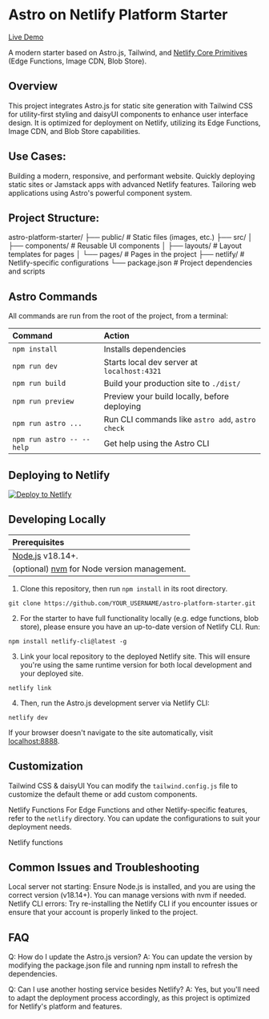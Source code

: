 # Astro on Netlify Platform Starter

[Live Demo](https://astro-platform-starter.netlify.app/)

A modern starter based on Astro.js, Tailwind, and [Netlify Core Primitives](https://docs.netlify.com/core/overview/#develop) (Edge Functions, Image CDN, Blob Store).

## Overview
This project integrates Astro.js for static site generation with Tailwind CSS for utility-first styling and daisyUI components to enhance user interface design. It is optimized for deployment on Netlify, utilizing its Edge Functions, Image CDN, and Blob Store capabilities.

## Use Cases:
Building a modern, responsive, and performant website.
Quickly deploying static sites or Jamstack apps with advanced Netlify features.
Tailoring web applications using Astro's powerful component system.

## Project Structure:

astro-platform-starter/
├── public/           # Static files (images, etc.)
├── src/
│   ├── components/   # Reusable UI components
│   ├── layouts/      # Layout templates for pages
│   └── pages/        # Pages in the project
├── netlify/          # Netlify-specific configurations
└── package.json      # Project dependencies and scripts

## Astro Commands

All commands are run from the root of the project, from a terminal:

| Command                   | Action                                           |
| :------------------------ | :----------------------------------------------- |
| `npm install`             | Installs dependencies                            |
| `npm run dev`             | Starts local dev server at `localhost:4321`      |
| `npm run build`           | Build your production site to `./dist/`          |
| `npm run preview`         | Preview your build locally, before deploying     |
| `npm run astro ...`       | Run CLI commands like `astro add`, `astro check` |
| `npm run astro -- --help` | Get help using the Astro CLI                     |

## Deploying to Netlify

[![Deploy to Netlify](https://www.netlify.com/img/deploy/button.svg)](https://app.netlify.com/start/deploy?repository=https://github.com/netlify-templates/astro-platform-starter)

## Developing Locally

| Prerequisites                                                                |
| :--------------------------------------------------------------------------- |
| [Node.js](https://nodejs.org/) v18.14+.                                      |
| (optional) [nvm](https://github.com/nvm-sh/nvm) for Node version management. |

1. Clone this repository, then run `npm install` in its root directory.

```
git clone https://github.com/YOUR_USERNAME/astro-platform-starter.git
```

2. For the starter to have full functionality locally (e.g. edge functions, blob store), please ensure you have an up-to-date version of Netlify CLI. Run:

```
npm install netlify-cli@latest -g
```

3. Link your local repository to the deployed Netlify site. This will ensure you're using the same runtime version for both local development and your deployed site.

```
netlify link
```

4. Then, run the Astro.js development server via Netlify CLI:

```
netlify dev
```

If your browser doesn't navigate to the site automatically, visit [localhost:8888](http://localhost:8888).

## Customization
Tailwind CSS & daisyUI
You can modify the `tailwind.config.js` file to customize the default theme or add custom components.

Netlify Functions
For Edge Functions and other Netlify-specific features, refer to the `netlify` directory. You can update the configurations to suit your deployment needs.

Netlify functions
## Common Issues and Troubleshooting
Local server not starting: Ensure Node.js is installed, and you are using the correct version (v18.14+). You can manage versions with nvm if needed.
Netlify CLI errors: Try re-installing the Netlify CLI if you encounter issues or ensure that your account is properly linked to the project.

## FAQ
Q: How do I update the Astro.js version? 
A: You can update the version by modifying the package.json file and running npm install to refresh the dependencies.

Q: Can I use another hosting service besides Netlify? 
A: Yes, but you'll need to adapt the deployment process accordingly, as this project is optimized for Netlify's platform and features.